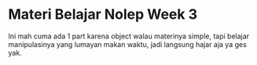 # Materi Belajar Nolep Week 3

Ini mah cuma ada 1 part karena object walau materinya simple, tapi belajar manipulasinya yang lumayan makan waktu, jadi langsung hajar aja ya ges yak.